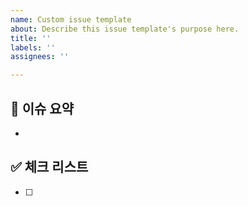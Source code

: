 ```yaml
---
name: Custom issue template
about: Describe this issue template's purpose here.
title: ''
labels: ''
assignees: ''

---
```


## 🌿 이슈 요약

<!-- 이유에 대해 설명해주세요. -->
- 

## ✅ 체크 리스트

<!-- 해야 할 일을 적어주세요. -->

- [ ]
